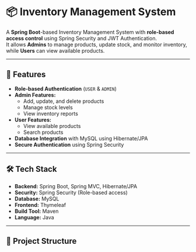 # 📦 Inventory Management System

A **Spring Boot**-based Inventory Management System with **role-based access control** using Spring Security and JWT Authentication.  
It allows **Admins** to manage products, update stock, and monitor inventory, while **Users** can view available products.

---

## 🚀 Features

- **Role-based Authentication** (`USER` & `ADMIN`)
- **Admin Features:**
  - Add, update, and delete products
  - Manage stock levels
  - View inventory reports
- **User Features:**
  - View available products
  - Search products
- **Database Integration** with MySQL using Hibernate/JPA
- **Secure Authentication** using Spring Security

---

## 🛠 Tech Stack

- **Backend:** Spring Boot, Spring MVC, Hibernate/JPA
- **Security:** Spring Security (Role-based access)
- **Database:** MySQL
- **Frontend:** Thymeleaf
- **Build Tool:** Maven
- **Language:** Java

---

## 📂 Project Structure

